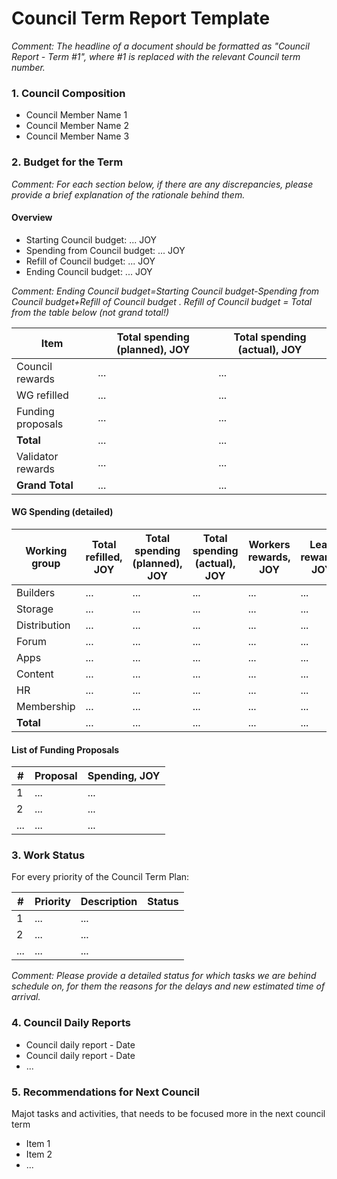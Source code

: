 # Council Term Report Template

_Comment: The headline of a document  should be formatted as "Council Report - Term #1", where #1
is replaced with the relevant Council term number._

### 1. Council Composition
- Council Member Name 1
- Council Member Name 2
- Council Member Name 3

### 2. Budget for the Term

_Comment: For each section below, if there are any discrepancies, please provide a brief explanation of the rationale behind them._

#### Overview

- Starting Council budget: ... JOY
- Spending from Council budget: ... JOY
- Refill of Council budget: ... JOY
- Ending Council budget: ... JOY

_Comment: Ending Council budget=Starting Council budget-Spending from Council budget+Refill of Council budget ._ _Refill of Council budget = Total from the table below (not grand total!)_

| Item | Total spending (planned), JOY | Total spending (actual), JOY | 
| --- | ---| --- | 
| Council rewards  | ... | ... |
| WG refilled   | ... | ... |
| Funding proposals   | ... | ... |
| **Total** | ... | ... |
| Validator rewards   | ... | ... |
| **Grand Total**  | ... | ... |

#### WG Spending (detailed)

| Working group | Total refilled, JOY | Total spending (planned), JOY | Total spending (actual), JOY | Workers rewards, JOY | Lead rewards, JOY | End budget, JOY |
| --- | ---| --- | --- | ---| --- |--- |
| Builders  | ... | ... | ... | ... | ... | 
| Storage  | ... | ... | ... | ... | ... | 
| Distribution  | ... | ... | ... | ... | ... | 
| Forum  | ... | ... | ... | ... | ... | 
| Apps  | ... | ... | ... | ... | ... | 
| Content  | ... | ... | ... | ... | ... | 
| HR  | ... | ... | ... | ... | ... | 
| Membership  | ... | ... | ... | ... | ... | 
| **Total**  | ... | ... | ... | ... | ... | 


#### List of Funding Proposals

|#| Proposal | Spending, JOY | 
| ---| --- | ---| 
| 1  | ... | ... |
| 2   | ... | ... |
| ... | ... | ... |


### 3. Work Status 

For every priority of the Council Term Plan: 

|#| Priority | Description | Status | 
| ---| --- | ---| --- | 
| 1  | ... | ... |
| 2   | ... | ... |
| ... | ... | ... |


_Comment: Please provide a detailed status for which tasks we are behind schedule on, for them the reasons for the delays and new estimated time of arrival._
 
### 4. Council Daily Reports 
- Council daily report - Date
- Council daily report - Date
- ...

### 5. Recommendations for Next Council 

Majot tasks and activities, that needs to be focused more in the next council term

- Item 1
- Item 2
- ...
